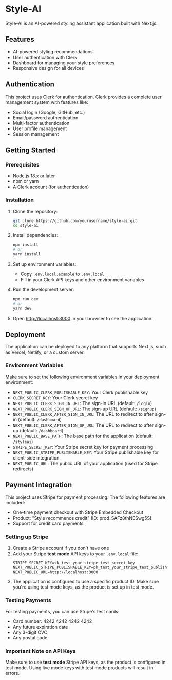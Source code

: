 # Style-AI

Style-AI is an AI-powered styling assistant application built with Next.js.

## Features

- AI-powered styling recommendations
- User authentication with Clerk
- Dashboard for managing your style preferences
- Responsive design for all devices

## Authentication

This project uses [Clerk](https://clerk.dev/) for authentication. Clerk provides a complete user management system with features like:

- Social login (Google, GitHub, etc.)
- Email/password authentication
- Multi-factor authentication
- User profile management
- Session management

## Getting Started

### Prerequisites

- Node.js 18.x or later
- npm or yarn
- A Clerk account (for authentication)

### Installation

1. Clone the repository:

   ```bash
   git clone https://github.com/yourusername/style-ai.git
   cd style-ai
   ```

2. Install dependencies:

   ```bash
   npm install
   # or
   yarn install
   ```

3. Set up environment variables:

   - Copy `.env.local.example` to `.env.local`
   - Fill in your Clerk API keys and other environment variables

4. Run the development server:

   ```bash
   npm run dev
   # or
   yarn dev
   ```

5. Open [http://localhost:3000](http://localhost:3000) in your browser to see the application.

## Deployment

The application can be deployed to any platform that supports Next.js, such as Vercel, Netlify, or a custom server.

### Environment Variables

Make sure to set the following environment variables in your deployment environment:

- `NEXT_PUBLIC_CLERK_PUBLISHABLE_KEY`: Your Clerk publishable key
- `CLERK_SECRET_KEY`: Your Clerk secret key
- `NEXT_PUBLIC_CLERK_SIGN_IN_URL`: The sign-in URL (default: `/login`)
- `NEXT_PUBLIC_CLERK_SIGN_UP_URL`: The sign-up URL (default: `/signup`)
- `NEXT_PUBLIC_CLERK_AFTER_SIGN_IN_URL`: The URL to redirect to after sign-in (default: `/dashboard`)
- `NEXT_PUBLIC_CLERK_AFTER_SIGN_UP_URL`: The URL to redirect to after sign-up (default: `/dashboard`)
- `NEXT_PUBLIC_BASE_PATH`: The base path for the application (default: `/styleai`)
- `STRIPE_SECRET_KEY`: Your Stripe secret key for payment processing
- `NEXT_PUBLIC_STRIPE_PUBLISHABLE_KEY`: Your Stripe publishable key for client-side integration
- `NEXT_PUBLIC_URL`: The public URL of your application (used for Stripe redirects)

## Payment Integration

This project uses Stripe for payment processing. The following features are included:

- One-time payment checkout with Stripe Embedded Checkout
- Product: "Style recommends credit" (ID: prod_SAFz8thNESwg5S)
- Support for credit card payments

### Setting up Stripe

1. Create a Stripe account if you don't have one
2. Add your Stripe **test mode** API keys to your `.env.local` file:
   ```
   STRIPE_SECRET_KEY=sk_test_your_stripe_test_secret_key
   NEXT_PUBLIC_STRIPE_PUBLISHABLE_KEY=pk_test_your_stripe_test_publishable_key
   NEXT_PUBLIC_URL=http://localhost:3000
   ```
3. The application is configured to use a specific product ID. Make sure you're using test mode keys, as the product is set up in test mode.

### Testing Payments

For testing payments, you can use Stripe's test cards:

- Card number: 4242 4242 4242 4242
- Any future expiration date
- Any 3-digit CVC
- Any postal code

### Important Note on API Keys

Make sure to use **test mode** Stripe API keys, as the product is configured in test mode. Using live mode keys with test mode products will result in errors.
